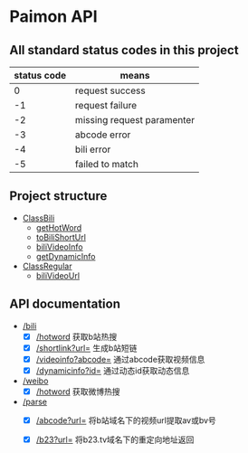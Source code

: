 # Paimon API  

## All standard status codes in this project  

| status code   | means                 |
|---------------|-----------------------|
|0|request success|
|-1|request failure|
|-2|missing request paramenter|
|-3|abcode error|
|-4|bili error|
|-5|failed to match|

## Project structure

- [ClassBili](/ClassBili.py)
    - [getHotWord](/ClassBili.py#L28)
    - [toBiliShortUrl](/ClassBili.py#L63)
    - [biliVideoInfo](/ClassBili.py#L87)
    - [getDynamicInfo](/ClassBili.py#L141)
- [ClassRegular](/ClassRegular.py)
    - [biliVideoUrl](/ClassRegular.py#L12)

## API documentation

- [/bili](/ClassBili.md)
    - [x] [/hotword](/ClassBili.md#gethotword) 获取b站热搜
    - [x] [/shortlink?url=](/ClassBili.md#toBiliShortUrl) 生成b站短链
    - [x] [/videoinfo?abcode=](/ClassBili.md#biliVideoInfo) 通过abcode获取视频信息
    - [x] [/dynamicinfo?id=](/ClassBili.md#getDynamicInfo) 通过动态id获取动态信息
- [/weibo](/ClassWeiBo.md)
    - [x] [/hotword](/ClassWeiBo.md#gethotword) 获取微博热搜
- [/parse](/README.md)
    - [x] [/abcode?url=](/README.md) 将b站域名下的视频url提取av或bv号
    - [x] [/b23?url=](/README.md) 将b23.tv域名下的重定向地址返回

